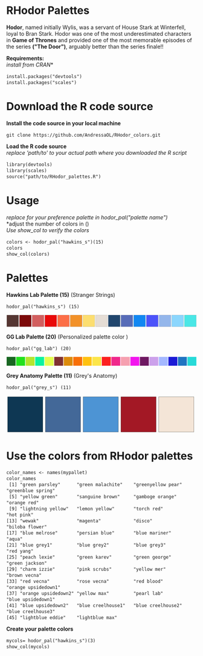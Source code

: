 # RHodor Palettes 

**Hodor**, named initially Wylis, was a servant of House Stark at Winterfell, loyal to Bran Stark. Hodor was one of the most underestimated characters in **Game of Thrones** and provided one of the most memorable episodes of the series **("The Door")**, arguably better than the series finale!! <br />

**Requirements:**  <br />
*install from CRAN** <br />

```
install.packages("devtools")
install.packages("scales")
```

# Download the R code source

**Install the code source in your local machine** <br />

```
git clone https://github.com/AndressaOL/RHodor_colors.git
```


**Load the R code source** <br />
*replace 'path/to' to your actual path where you downloaded the R script* <br />

```
library(devtools)
library(scales)
source("path/to/RHodor_palettes.R")

```

# Usage
*replace for your preference palette in hodor_pal("palette name")*  <br />
*adjust the number of colors in () <br />
*Use show_col to verify the colors* <br />

```
colors <- hodor_pal("hawkins_s")(15)
colors
show_col(colors)
```

# Palettes 

**Hawkins Lab Palette (15)** (Stranger Strings) <br />

```
hodor_pal("hawkins_s") (15)
```
![image](https://github.com/AndressaOL/RHodor_colors/blob/main/figure/hawkinscolors.png)

**GG Lab Palette (20)** (Personalized palette color ) 

```
hodor_pal("gg_lab") (20)
```
![image](https://github.com/AndressaOL/RHodor_colors/blob/main/figure/gg_labcolors.png)

**Grey Anatomy Palette (11)**  (Grey's Anatomy)  <br />

```
hodor_pal("grey_s") (11)
```
![image](https://github.com/AndressaOL/RHodor_colors/blob/main/figure/greycolors.png) 

# Use the colors from RHodor palettes
```
color_names <- names(mypallet)
color_names
 [1] "green parsley"      "green malachite"    "greenyellow pear"   "greenblue spring"  
 [5] "yellow green"       "sanguine brown"     "gamboge orange"     "orange red"        
 [9] "lightning yellow"   "lemon yellow"       "torch red"          "hot pink"          
[13] "wewak"              "magenta"            "disco"              "biloba flower"     
[17] "blue melrose"       "persian blue"       "blue mariner"       "aqua"              
[21] "blue grey1"         "blue grey2"         "blue grey3"         "red yang"          
[25] "peach lexie"        "green karev"        "green george"       "green jackson"     
[29] "charm izzie"        "pink scrubs"        "yellow mer"         "brown vecna"       
[33] "red vecna"          "rose vecna"         "red blood"          "orange upsidedown1"
[37] "orange upsidedown2" "yellow max"         "pearl lab"          "blue upsidedown1"  
[41] "blue upsidedown2"   "blue creelhouse1"   "blue creelhouse2"   "blue creelhouse3"  
[45] "lightblue eddie"    "lightblue max" 
```
**Create your palette colors** <br />

```
mycols= hodor_pal("hawkins_s")(3)
show_col(mycols)
```






